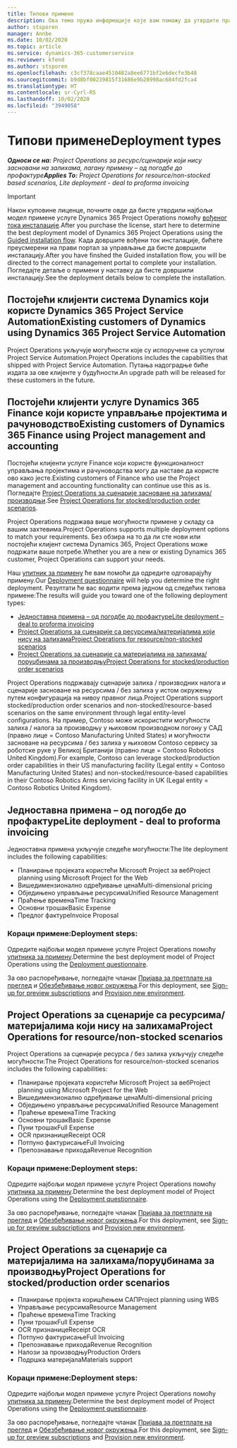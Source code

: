 ```yaml
---
title: Типови примене
description: Ова тема пружа информације које вам помажу да утврдите правилан тип примене услуге Project Operations за ваше предузеће.
author: stsporen
manager: Annbe
ms.date: 10/02/2020
ms.topic: article
ms.service: dynamics-365-customerservice
ms.reviewer: kfend
ms.author: stsporen
ms.openlocfilehash: c3cf378caae4510482a8ee6771bf2e6decfe3b48
ms.sourcegitcommit: b9d8bf00239815f31686e9b28998ac684fd2fca4
ms.translationtype: HT
ms.contentlocale: sr-Cyrl-RS
ms.lasthandoff: 10/02/2020
ms.locfileid: "3949058"
---
```

# <a name="deployment-types"></a><span data-ttu-id="97d63-103">Типови примене</span><span class="sxs-lookup"><span data-stu-id="97d63-103">Deployment types</span></span>

<span data-ttu-id="97d63-104">_**Односи се на:** Project Operations за ресурс/сценарије који нису засновани на залихама, лагану примену – од погодбе до профактуре_</span><span class="sxs-lookup"><span data-stu-id="97d63-104">_**Applies To:** Project Operations for resource/non-stocked based scenarios, Lite deployment - deal to proforma invoicing_</span></span>

> [!IMPORTANT]
> <span data-ttu-id="97d63-105">Након куповине лиценце, почните овде да бисте утврдили најбољи модел примене услуге Dynamics 365 Project Operations помоћу [вођеног тока инсталације](https://aka.ms/provisionprojectoperations).</span><span class="sxs-lookup"><span data-stu-id="97d63-105">After you purchase the license, start here to determine the best deployment model of Dynamics 365 Project Operations using the [Guided installation flow](https://aka.ms/provisionprojectoperations).</span></span>
> <span data-ttu-id="97d63-106">Када довршите вођени ток инсталације, бићете преусмерени на прави портал за управљање да бисте довршили инсталацију.</span><span class="sxs-lookup"><span data-stu-id="97d63-106">After you have finshed the Guided installation flow, you will be directed to the correct management portal to complete your installation.</span></span> <span data-ttu-id="97d63-107">Погледајте детаље о примени у наставку да бисте довршили инсталацију.</span><span class="sxs-lookup"><span data-stu-id="97d63-107">See the deployment details below to complete the installation.</span></span>


## <a name="existing-customers-of-dynamics-using-dynamics-365-project-service-automation"></a><span data-ttu-id="97d63-108">Постојећи клијенти система Dynamics који користе Dynamics 365 Project Service Automation</span><span class="sxs-lookup"><span data-stu-id="97d63-108">Existing customers of Dynamics using Dynamics 365 Project Service Automation</span></span>
<span data-ttu-id="97d63-109">Project Operations укључује могућности које су испоручене са услугом Project Service Automation.</span><span class="sxs-lookup"><span data-stu-id="97d63-109">Project Operations includes the capabilities that shipped with Project Service Automation.</span></span> <span data-ttu-id="97d63-110">Путања надоградње биће издата за ове клијенте у будућности.</span><span class="sxs-lookup"><span data-stu-id="97d63-110">An upgrade path will be released for these customers in the future.</span></span>

## <a name="existing-customers-of-dynamics-365-finance-using-project-management-and-accounting"></a><span data-ttu-id="97d63-111">Постојећи клијенти услуге Dynamics 365 Finance који користе управљање пројектима и рачуноводство</span><span class="sxs-lookup"><span data-stu-id="97d63-111">Existing customers of Dynamics 365 Finance using Project management and accounting</span></span> 

<span data-ttu-id="97d63-112">Постојећи клијенти услуге Finance који користе функционалност управљања пројектима и рачуноводства могу да наставе да користе ово како јесте.</span><span class="sxs-lookup"><span data-stu-id="97d63-112">Existing customers of Finance who use the Project management and accounting functionality can continue use this as is.</span></span> <span data-ttu-id="97d63-113">Погледајте [Project Operations за сценарије засноване на залихама/производњи](#pma).</span><span class="sxs-lookup"><span data-stu-id="97d63-113">See [Project Operations for stocked/production order scenarios](#pma).</span></span>

<span data-ttu-id="97d63-114">Project Operations подржава више могућности примене у складу са вашим захтевима.</span><span class="sxs-lookup"><span data-stu-id="97d63-114">Project Operations supports multiple deployment options to match your requirements.</span></span> <span data-ttu-id="97d63-115">Без обзира на то да ли сте нови или постојећи клијент система Dynamics 365, Project Operations може подржати ваше потребе.</span><span class="sxs-lookup"><span data-stu-id="97d63-115">Whether you are a new or existing Dynamics 365 customer, Project Operations can support your needs.</span></span>

<span data-ttu-id="97d63-116">Наш [упитник за примену](https://aka.ms/provisionprojectoperations) ће вам помоћи да одредите одговарајућу примену.</span><span class="sxs-lookup"><span data-stu-id="97d63-116">Our [Deployment questionnaire](https://aka.ms/provisionprojectoperations) will help you determine the right deployment.</span></span> <span data-ttu-id="97d63-117">Резултати ће вас водити према једном од следећих типова примене:</span><span class="sxs-lookup"><span data-stu-id="97d63-117">The results will guide you toward one of the following deployment types:</span></span>

- [<span data-ttu-id="97d63-118">Једноставна примена – од погодбе до профактуре</span><span class="sxs-lookup"><span data-stu-id="97d63-118">Lite deployment – deal to proforma invoicing</span></span>](#lite)
- [<span data-ttu-id="97d63-119">Project Operations за сценарије са ресурсима/материјалима који нису на залихама</span><span class="sxs-lookup"><span data-stu-id="97d63-119">Project Operations for resource/non-stocked scenarios</span></span>](#integrated)
- [<span data-ttu-id="97d63-120">Project Operations за сценарије са материјалима на залихама/поруџбинама за производњу</span><span class="sxs-lookup"><span data-stu-id="97d63-120">Project Operations for stocked/production order scenarios</span></span>](#pma)

<span data-ttu-id="97d63-121">Project Operations подржавају сценарије залиха / производних налога и сценарије засноване на ресурсима / без залиха у истом окружењу путем конфигурација на нивоу правног лица.</span><span class="sxs-lookup"><span data-stu-id="97d63-121">Project Operations support stocked/production order scenarios and non-stocked/resource-based scenarios on the same environment through legal entity-level configurations.</span></span> <span data-ttu-id="97d63-122">На пример, Contoso може искористити могућности залиха / налога за производњу у њиховом производном погону у САД (правно лице = Contoso Manufacturing United States) и могућности засноване на ресурсима / без залиха у њиховом Contoso сервису за роботске руке у Великој Британији (правно лице = Contoso Robotics United Kingdom).</span><span class="sxs-lookup"><span data-stu-id="97d63-122">For example, Contoso can leverage stocked/production order capabilities in their US manufacturing facility (Legal entity = Contoso Manufacturing United States) and non-stocked/resource-based capabilities in their Contoso Robotics Arms servicing facility in UK (Legal entity = Contoso Robotics United Kingdom).</span></span>

## <a name="a-namelitelite-deployment---deal-to-proforma-invoicing"></a><span data-ttu-id="97d63-123"><a name="lite"><a/>Једноставна примена – од погодбе до профактуре</span><span class="sxs-lookup"><span data-stu-id="97d63-123"><a name="lite"><a/>Lite deployment - deal to proforma invoicing</span></span>
<span data-ttu-id="97d63-124">Једноставна примена укључује следеће могућности:</span><span class="sxs-lookup"><span data-stu-id="97d63-124">The lite deployment includes the following capabilities:</span></span>

- <span data-ttu-id="97d63-125">Планирање пројеката користећи Microsoft Project за веб</span><span class="sxs-lookup"><span data-stu-id="97d63-125">Project planning using Microsoft Project for the Web</span></span>
- <span data-ttu-id="97d63-126">Вишедимензионално одређивање цена</span><span class="sxs-lookup"><span data-stu-id="97d63-126">Multi-dimensional pricing</span></span>
- <span data-ttu-id="97d63-127">Обједињено управљање ресурсима</span><span class="sxs-lookup"><span data-stu-id="97d63-127">Unified Resource Management</span></span>
- <span data-ttu-id="97d63-128">Праћење времена</span><span class="sxs-lookup"><span data-stu-id="97d63-128">Time Tracking</span></span>
- <span data-ttu-id="97d63-129">Основни трошак</span><span class="sxs-lookup"><span data-stu-id="97d63-129">Basic Expense</span></span>
- <span data-ttu-id="97d63-130">Предлог фактуре</span><span class="sxs-lookup"><span data-stu-id="97d63-130">Invoice Proposal</span></span>

### <a name="deployment-steps"></a><span data-ttu-id="97d63-131">Кораци примене:</span><span class="sxs-lookup"><span data-stu-id="97d63-131">Deployment steps:</span></span>
<span data-ttu-id="97d63-132">Одредите најбољи модел примене услуге Project Operations помоћу [упитника за примену](https://aka.ms/provisionprojectoperations).</span><span class="sxs-lookup"><span data-stu-id="97d63-132">Determine the best deployment model of Project Operations using the [Deployment questionnaire](https://aka.ms/provisionprojectoperations).</span></span>

<span data-ttu-id="97d63-133">За ово распоређивање, погледајте чланак [Пријава за претплате на преглед](lite-preview-subscription-sign-up.md) и [Обезбеђивање новог окружења](lite-deployment.md).</span><span class="sxs-lookup"><span data-stu-id="97d63-133">For this deployment, see [Sign-up for preview subscriptions](lite-preview-subscription-sign-up.md) and [Provision new environment](lite-deployment.md).</span></span> 


## <a name="a-nameintegratedproject-operations-for-resourcenon-stocked-scenarios"></a><span data-ttu-id="97d63-134"><a name="integrated"><a/>Project Operations за сценарије са ресурсима/материјалима који нису на залихама</span><span class="sxs-lookup"><span data-stu-id="97d63-134"><a name="integrated"><a/>Project Operations for resource/non-stocked scenarios</span></span>
<span data-ttu-id="97d63-135">Project Operations за сценарије ресурса / без залиха укључују следеће могућности:</span><span class="sxs-lookup"><span data-stu-id="97d63-135">The Project Operations for resource/non-stocked scenarios includes the following capabilities:</span></span>
  
- <span data-ttu-id="97d63-136">Планирање пројеката користећи Microsoft Project за веб</span><span class="sxs-lookup"><span data-stu-id="97d63-136">Project planning using Microsoft Project for the Web</span></span>
- <span data-ttu-id="97d63-137">Вишедимензионално одређивање цена</span><span class="sxs-lookup"><span data-stu-id="97d63-137">Multi-dimensional pricing</span></span>
- <span data-ttu-id="97d63-138">Обједињено управљање ресурсима</span><span class="sxs-lookup"><span data-stu-id="97d63-138">Unified Resource Management</span></span>
- <span data-ttu-id="97d63-139">Праћење времена</span><span class="sxs-lookup"><span data-stu-id="97d63-139">Time Tracking</span></span>
- <span data-ttu-id="97d63-140">Основни трошак</span><span class="sxs-lookup"><span data-stu-id="97d63-140">Basic Expense</span></span>
- <span data-ttu-id="97d63-141">Пуни трошак</span><span class="sxs-lookup"><span data-stu-id="97d63-141">Full Expense</span></span>
- <span data-ttu-id="97d63-142">OCR признанице</span><span class="sxs-lookup"><span data-stu-id="97d63-142">Receipt OCR</span></span>
- <span data-ttu-id="97d63-143">Потпуно фактурисање</span><span class="sxs-lookup"><span data-stu-id="97d63-143">Full Invoicing</span></span>
- <span data-ttu-id="97d63-144">Препознавање прихода</span><span class="sxs-lookup"><span data-stu-id="97d63-144">Revenue Recognition</span></span>

### <a name="deployment-steps"></a><span data-ttu-id="97d63-145">Кораци примене:</span><span class="sxs-lookup"><span data-stu-id="97d63-145">Deployment steps:</span></span>
<span data-ttu-id="97d63-146">Одредите најбољи модел примене услуге Project Operations помоћу [упитника за примену](https://aka.ms/provisionprojectoperations).</span><span class="sxs-lookup"><span data-stu-id="97d63-146">Determine the best deployment model of Project Operations using the [Deployment questionnaire](https://aka.ms/provisionprojectoperations).</span></span>

<span data-ttu-id="97d63-147">За ово распоређивање, погледајте чланак [Пријава за претплате на преглед](resource-sign-up-preview-subscription.md) и [Обезбеђивање новог окружења](resource-provision-new-environment.md).</span><span class="sxs-lookup"><span data-stu-id="97d63-147">For this deployment, see [Sign-up for preview subscriptions](resource-sign-up-preview-subscription.md) and [Provision new environment](resource-provision-new-environment.md).</span></span> 


## <a name="project-operations-for-stockedproduction-order-scenarios"></a><a name="pma"></a><span data-ttu-id="97d63-148">Project Operations за сценарије са материјалима на залихама/поруџбинама за производњу</span><span class="sxs-lookup"><span data-stu-id="97d63-148">Project Operations for stocked/production order scenarios</span></span>

- <span data-ttu-id="97d63-149">Планирање пројекта коришћењем САП</span><span class="sxs-lookup"><span data-stu-id="97d63-149">Project planning using WBS</span></span>
- <span data-ttu-id="97d63-150">Управљање ресурсима</span><span class="sxs-lookup"><span data-stu-id="97d63-150">Resource Management</span></span>
- <span data-ttu-id="97d63-151">Праћење времена</span><span class="sxs-lookup"><span data-stu-id="97d63-151">Time Tracking</span></span>
- <span data-ttu-id="97d63-152">Пуни трошак</span><span class="sxs-lookup"><span data-stu-id="97d63-152">Full Expense</span></span>
- <span data-ttu-id="97d63-153">OCR признанице</span><span class="sxs-lookup"><span data-stu-id="97d63-153">Receipt OCR</span></span>
- <span data-ttu-id="97d63-154">Потпуно фактурисање</span><span class="sxs-lookup"><span data-stu-id="97d63-154">Full Invoicing</span></span>
- <span data-ttu-id="97d63-155">Препознавање прихода</span><span class="sxs-lookup"><span data-stu-id="97d63-155">Revenue Recognition</span></span>
- <span data-ttu-id="97d63-156">Налози за производњу</span><span class="sxs-lookup"><span data-stu-id="97d63-156">Production Orders</span></span>
- <span data-ttu-id="97d63-157">Подршка материјала</span><span class="sxs-lookup"><span data-stu-id="97d63-157">Materials support</span></span>

### <a name="deployment-steps"></a><span data-ttu-id="97d63-158">Кораци примене:</span><span class="sxs-lookup"><span data-stu-id="97d63-158">Deployment steps:</span></span>
<span data-ttu-id="97d63-159">Одредите најбољи модел примене услуге Project Operations помоћу [упитника за примену](https://aka.ms/provisionprojectoperations).</span><span class="sxs-lookup"><span data-stu-id="97d63-159">Determine the best deployment model of Project Operations using the [Deployment questionnaire](https://aka.ms/provisionprojectoperations).</span></span>

<span data-ttu-id="97d63-160">За ово распоређивање, погледајте чланак [Пријава за претплате на преглед](https://docs.microsoft.com/dynamics365/fin-ops-core/dev-itpro/dev-tools/sign-up-preview-subscription?toc=/dynamics365/finance/toc.json) и [Обезбеђивање новог окружења](https://docs.microsoft.com/dynamics365/fin-ops-core/dev-itpro/deployment/deploy-demo-environment?toc=/dynamics365/finance/toc.json).</span><span class="sxs-lookup"><span data-stu-id="97d63-160">For this deployment, see [Sign-up for preview subscriptions](https://docs.microsoft.com/dynamics365/fin-ops-core/dev-itpro/dev-tools/sign-up-preview-subscription?toc=/dynamics365/finance/toc.json) and [Provision new environment](https://docs.microsoft.com/dynamics365/fin-ops-core/dev-itpro/deployment/deploy-demo-environment?toc=/dynamics365/finance/toc.json).</span></span> 



